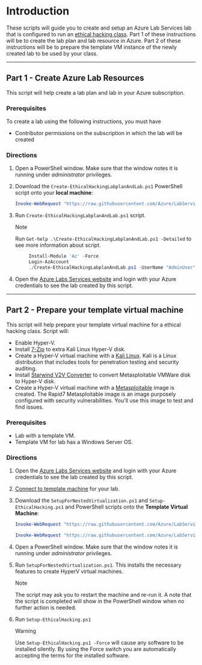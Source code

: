 # Introduction

These scripts will guide you to create and setup an Azure Lab Services lab that is configured to run an [ethical hacking class](https://docs.microsoft.com/azure/lab-services/classroom-labs/class-type-ethical-hacking). Part 1 of these instructions will be to create the lab plan and lab resource in Azure. Part 2 of these instructions will be to prepare the template VM instance of the newly created lab to be used by your class.

- - - -

## Part 1 - Create Azure Lab Resources

This script will help create a lab plan and lab in your Azure subscription.

### Prerequisites

To create a lab using the following instructions, you must have

- Contributor permissions on the subscription in which the lab will be created

### Directions

1. Open a PowerShell window.  Make sure that the window notes it is running under *administrator* privileges.
1. Download the `Create-EthicalHackingLabplanAndLab.ps1` PowerShell script onto your **local machine**:

     ```powershell
     Invoke-WebRequest "https://raw.githubusercontent.com/Azure/LabServices/main/ClassTypes/PowerShell/EthicalHacking/Create-EthicalHackingLabplanAndLab.ps1" -OutFile Create-EthicalHackingLabplanAndLab.ps1
     ```

1. Run `Create-EthicalHackingLabplanAndLab.ps1` script.
     > [!NOTE]
     > Run `Get-help .\Create-EthicalHackingLabplanAndLab.ps1 -Detailed` to see more information about script.

     ```powershell
          Install-Module 'Az' -Force
          Login-AzAccount 
          ./Create-EthicalHackingLabplanAndLab.ps1 -UserName "AdminUser" -Password $(ConvertTo-SecureString "<password>" -AsPlainText -Force) -Location "centralus"
     ```

1. Open the [Azure Labs Services website](https://labs.azure.com) and login with your Azure credentials to see the lab created by this script.

- - - -

## Part 2 - Prepare your template virtual machine

This script will help prepare your template virtual machine for a ethical hacking class.  Script will:

- Enable Hyper-V.
- Install [7-Zip](https://www.7-zip.org/download.html) to extra Kali Linux Hyper-V disk.
- Create a Hyper-V virtual machine with a [Kali Linux](https://www.kali.org/).  Kali is a Linux distribution that includes tools for penetration testing and security auditing.
- Install [Starwind V2V Converter](https://www.starwindsoftware.com/download-starwind-products#download) to convert Metasploitable VMWare disk to Hyper-V disk.
- Create a Hyper-V virtual machine with a [Metasploitable](https://github.com/rapid7/metasploitable3) image is created.  The Rapid7 Metasploitable image is an image purposely configured with security vulnerabilities. You'll use this image to test and find issues.

### Prerequisites

- Lab with a template VM.
- Template VM for lab has a Windows Server OS.

### Directions

1. Open the [Azure Labs Services website](https://labs.azure.com) and login with your Azure credentials to see the lab created by this script.
1. [Connect to template machine](https://learn.microsoft.com/azure/lab-services/how-to-create-manage-template#update-a-template-vm) for your lab.
1. Download the `SetupForNestedVirtualization.ps1` and `Setup-EthicalHacking.ps1` and PowerShell scripts onto the **Template Virtual Machine**:

     ```powershell
     Invoke-WebRequest "https://raw.githubusercontent.com/Azure/LabServices/main/ClassTypes/PowerShell/HyperV/SetupForNestedVirtualization.ps1" -OutFile "SetupForNestedVirtualization.ps1"

     Invoke-WebRequest "https://raw.githubusercontent.com/Azure/LabServices/main/ClassTypes/PowerShell/EthicalHacking/Setup-EthicalHacking.ps1" -OutFile "Setup-EthicalHacking.ps1"
     ```

1. Open a PowerShell window.  Make sure that the window notes it is running under *administrator* privileges.
1. Run `SetupForNestedVirtualization.ps1`.  This installs the necessary features to create HyperV virtual machines.

    > [!NOTE]
    > The script may ask you to restart the machine and re-run it.  A note that the script is completed will show in the PowerShell window when no further action is needed.

1. Run `Setup-EthicalHacking.ps1`

     > [!WARNING]
     > Use `Setup-EthicalHacking.ps1 -Force` will cause any software to be installed silently.  By using the Force switch you are automatically accepting the terms for the installed software.  
